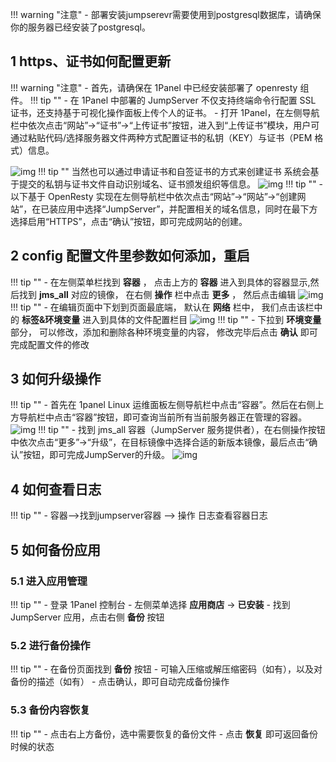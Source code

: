 !!! warning "注意"
    - 部署安装jumpserevr需要使用到postgresql数据库，请确保你的服务器已经安装了postgresql。

## 1 https、证书如何配置更新
!!! warning "注意"
    - 首先，请确保在 1Panel 中已经安装部署了 openresty 组件。
!!! tip ""
    - 在 1Panel 中部署的 JumpServer 不仅支持终端命令行配置 SSL 证书，还支持基于可视化操作面板上传个人的证书。
    - 打开 1Panel，在左侧导航栏中依次点击“网站”→“证书”→“上传证书”按钮，进入到“上传证书”模块，用户可通过粘贴代码/选择服务器文件两种方式配置证书的私钥（KEY）与证书（PEM 格式）信息。

![img](/img/V4_1panel_config_js1.png)
!!! tip ""
    当然也可以通过申请证书和自签证书的方式来创建证书
    系统会基于提交的私钥与证书文件自动识别域名、证书颁发组织等信息。
![img](/img/V4_1panel_config_js2.png)
!!! tip ""
    - 以下基于 OpenResty 实现在左侧导航栏中依次点击“网站”→“网站”→“创建网站”，在已装应用中选择“JumpServer”，并配置相关的域名信息，同时在最下方选择启用“HTTPS”，点击“确认”按钮，即可完成网站的创建。

## 2 config 配置文件里参数如何添加，重启
!!! tip ""
    - 在左侧菜单栏找到  **容器** ，  点击上方的 **容器**  进入到具体的容器显示,然后找到 **jms_all** 对应的镜像， 在右侧 **操作** 栏中点击 **更多** ， 然后点击编辑
![img](/img/V4_1panel_config_js3.png)
!!! tip ""
    - 在编辑页面中下划到页面最底端， 默认在 **网络** 栏中， 我们点击该栏中的 **标签&环境变量**  进入到具体的文件配置栏目
![img](/img/V4_1panel_config_js4.png)
!!! tip ""
    - 下拉到 **环境变量** 部分， 可以修改，添加和删除各种环境变量的内容， 修改完毕后点击 **确认** 即可完成配置文件的修改

## 3 如何升级操作
!!! tip ""
    - 首先在 1panel Linux 运维面板左侧导航栏中点击“容器”。然后在右侧上方导航栏中点击“容器”按钮，即可查询当前所有当前服务器正在管理的容器。
![img](/img/V4_1panel_config_js5.png)
!!! tip ""
    - 找到 jms_all 容器（JumpServer 服务提供者），在右侧操作按钮中依次点击“更多”→“升级”，在目标镜像中选择合适的新版本镜像，最后点击“确认”按钮，即可完成JumpServer的升级。 
![img](/img/V4_1panel_config_js6.png)
## 4 如何查看日志
!!! tip ""
    - 容器-->找到jumpserver容器 --> 操作 日志查看容器日志

## 5 如何备份应用
### 5.1 进入应用管理
!!! tip ""
    - 登录 1Panel 控制台
    - 左侧菜单选择 **应用商店** → **已安装**
    - 找到 JumpServer 应用，点击右侧 **备份** 按钮

### 5.2 进行备份操作
!!! tip ""
    - 在备份页面找到 **备份** 按钮
    - 可输入压缩或解压缩密码（如有），以及对备份的描述（如有）
    - 点击确认，即可自动完成备份操作

### 5.3 备份内容恢复
!!! tip ""
    - 点击右上方备份，选中需要恢复的备份文件
    - 点击 **恢复** 即可返回备份时候的状态